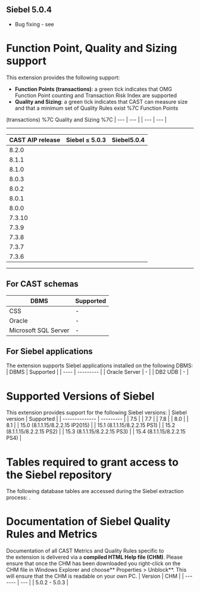 ## Siebel 5.0.4

- Bug fixing - see

# Function Point, Quality and Sizing support

This extension provides the following support:
- **Function Points (transactions)**: a green tick indicates that OMG Function Point counting and Transaction Risk Index are supported
- **Quality and Sizing**: a green tick indicates that CAST can measure size and that a minimum set of Quality Rules exist %7C Function Points

(transactions) %7C Quality and Sizing %7C
| --- | --- |
| --- | --- |

---------------------------------------
| CAST AIP release | Siebel ≤ 5.0.3 | Siebel5.0.4 |
| ---------------- | -------------- | ----------- |
| 8.2.0 |
| 8.1.1 |
| 8.1.0 |
| 8.0.3 |
| 8.0.2 |
| 8.0.1 |
| 8.0.0 |
| 7.3.10 |
| 7.3.9 |
| 7.3.8 |
| 7.3.7 |
| 7.3.6 |

---
## For CAST schemas

| DBMS | Supported |
| ---- | --------- |
| CSS | - |
| Oracle | - |
| Microsoft SQL Server | - |

## For Siebel applications

The extension supports Siebel applications installed on the following DBMS:
| DBMS | Supported |
| ---- | --------- |
| Oracle Server | - |
| DB2 UDB | - |

# Supported Versions of Siebel

This extension provides support for the following Siebel versions:
| Siebel version | Supported |
| -------------- | --------- |
| 7.5 |
| 7.7 |
| 7.8 |
| 8.0 |
| 8.1 |
| 15.0 (8.1.1.15/8.2.2.15 IP2015) |
| 15.1 (8.1.1.15/8.2.2.15 PS1) |
| 15.2 (8.1.1.15/8.2.2.15 PS2) |
| 15.3 (8.1.1.15/8.2.2.15 PS3) |
| 15.4 (8.1.1.15/8.2.2.15 PS4) |

# Tables required to grant access to the Siebel repository

The following database tables are accessed during the Siebel extraction process: .
# Documentation of Siebel Quality Rules and Metrics

Documentation of all CAST Metrics and Quality Rules specific to the extension is delivered via a **compiled HTML Help file (CHM)**. Please ensure that once the CHM has been downloaded you right-click on the CHM file in Windows Explorer and choose** Properties > Unblock**. This will ensure that the CHM is readable on your own PC.
| Version | CHM |
| ------- | --- |
| 5.0.2 - 5.0.3 |

